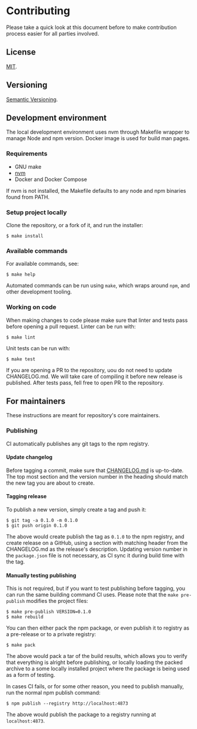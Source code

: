 Contributing
=====

Please take a quick look at this document before to make contribution process easier for all parties involved.

License
-----

[MIT](https://raw.github.com/gocom/changelog/master/LICENSE).

Versioning
-----

[Semantic Versioning](https://semver.org/).

Development environment
-----

The local development environment uses nvm through Makefile wrapper to manage Node and npm version.
Docker image is used for build man pages.

### Requirements

* GNU make
* [nvm](https://github.com/nvm-sh/nvm)
* Docker and Docker Compose

If nvm is not installed, the Makefile defaults to any node and npm binaries found from PATH.

### Setup project locally

Clone the repository, or a fork of it, and run the installer:

````shell
$ make install
````

### Available commands

For available commands, see:

```shell
$ make help
```

Automated commands can be run using `make`, which wraps around `npm`, and other development tooling.

### Working on code

When making changes to code please make sure that linter and tests pass before opening a pull request. Linter
can be run with:

```shell
$ make lint
```

Unit tests can be run with:

```shell
$ make test
```

If you are opening a PR to the repository, uou do not need to update CHANGELOG.md. We will take care of compiling it
before new release is published. After tests pass, fell free to open PR to the repository.

For maintainers
-----

These instructions are meant for repository's core maintainers.

### Publishing

CI automatically publishes any git tags to the npm registry.

#### Update changelog

Before tagging a commit, make sure that [CHANGELOG.md](https://raw.github.com/gocom/changelog/master/CHANGELOG.md)
is up-to-date. The top most section and the version number in the heading should match the new tag you are about
to create.

#### Tagging release

To publish a new version, simply create a tag and push it:

```shell
$ git tag -a 0.1.0 -m 0.1.0
$ git push origin 0.1.0
```

The above would create publish the tag as `0.1.0` to the npm registry, and create release on a GitHub, using
a section with matching header from the CHANGELOG.md as the release's description. Updating version number in
the `package.json` file is not necessary, as CI sync it during build time with the tag.

#### Manually testing publishing

This is not required, but if you want to test publishing before tagging, you can run the same building command CI uses.
Please note that the `make pre-publish` modifies the project files:

```shell
$ make pre-publish VERSION=0.1.0
$ make rebuild
```

You can then either pack the npm package, or even publish it to registry as a pre-release or to a private
registry:

```shell
$ make pack
```

The above would pack a tar of the build results, which allows you to verify that everything is alright before
publishing, or locally loading the packed archive to a some locally installed project where the package is being used
as a form of testing.

In cases CI fails, or for some other reason, you need to publish manually, run the normal npm publish command:

```shell
$ npm publish --registry http://localhost:4873
```

The above would publish the package to a registry running at `localhost:4873`.
